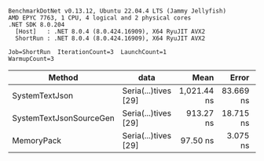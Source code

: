 ```

BenchmarkDotNet v0.13.12, Ubuntu 22.04.4 LTS (Jammy Jellyfish)
AMD EPYC 7763, 1 CPU, 4 logical and 2 physical cores
.NET SDK 8.0.204
  [Host]   : .NET 8.0.4 (8.0.424.16909), X64 RyuJIT AVX2
  ShortRun : .NET 8.0.4 (8.0.424.16909), X64 RyuJIT AVX2

Job=ShortRun  IterationCount=3  LaunchCount=1  
WarmupCount=3  

```
| Method                  | data                 | Mean        | Error     | StdDev   | Min         | Max         | Gen0   | Allocated |
|------------------------ |--------------------- |------------:|----------:|---------:|------------:|------------:|-------:|----------:|
| SystemTextJson          | Seria(...)tives [29] | 1,021.44 ns | 83.669 ns | 4.586 ns | 1,018.66 ns | 1,026.74 ns | 0.0038 |     464 B |
| SystemTextJsonSourceGen | Seria(...)tives [29] |   913.27 ns | 18.715 ns | 1.026 ns |   912.48 ns |   914.43 ns | 0.0067 |     568 B |
| MemoryPack              | Seria(...)tives [29] |    97.50 ns |  3.075 ns | 0.169 ns |    97.38 ns |    97.69 ns | 0.0014 |     120 B |
